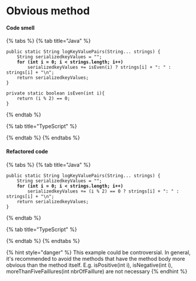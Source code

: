 # Obvious method

#### Code smell

{% tabs %}
{% tab title="Java" %}
<pre class="language-java"><code class="lang-java">public static String logKeyValuePairs(String... strings) {
    String serializedkeyValues = "";
<strong>    for (int i = 0; i &#x3C; strings.length; i++)
</strong>        serializedkeyValues += isEven(i) ? strings[i] + ": " : strings[i] + "\n";
    return serializedkeyValues;
}

private static boolean isEven(int i){
    return (i % 2) == 0;
}</code></pre>
{% endtab %}

{% tab title="TypeScript" %}

{% endtab %}
{% endtabs %}

#### Refactored code

{% tabs %}
{% tab title="Java" %}
<pre class="language-java"><code class="lang-java">public static String logKeyValuePairs(String... strings) {
    String serializedkeyValues = "";
<strong>    for (int i = 0; i &#x3C; strings.length; i++)
</strong>        serializedkeyValues += (i % 2) == 0 ? strings[i] + ": " : strings[i] + "\n";
    return serializedkeyValues;
}</code></pre>
{% endtab %}

{% tab title="TypeScript" %}

{% endtab %}
{% endtabs %}

{% hint style="danger" %}
This example could be controversial. In general, it's recommended to avoid the methods that have the method body more obvious than the method itself. E.g. isPositive(int i), isNegative(int i), moreThanFiveFaillures(int nbrOfFaillure) are not necessary
{% endhint %}
